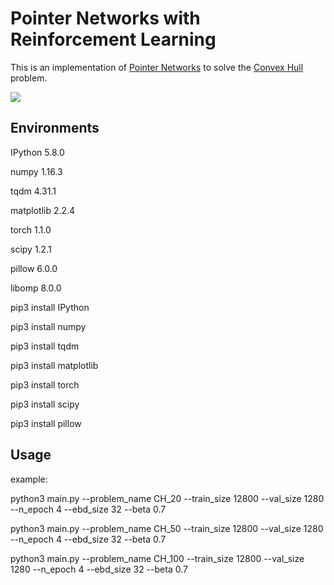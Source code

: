 # Pointer Networks with Reinforcement Learning

This is an implementation of [Pointer Networks](https://arxiv.org/abs/1506.03134) to solve the [Convex Hull](https://en.wikipedia.org/wiki/Convex_hull) problem. 

![](README/arch.png)

## Environments

IPython 5.8.0

numpy 1.16.3

tqdm 4.31.1

matplotlib 2.2.4

torch 1.1.0

scipy 1.2.1

pillow 6.0.0

libomp 8.0.0

pip3 install IPython

pip3 install numpy

pip3 install tqdm

pip3 install matplotlib

pip3 install torch

pip3 install scipy

pip3 install pillow

## Usage

example:

python3 main.py --problem_name CH_20 --train_size 12800 --val_size 1280 --n_epoch 4 --ebd_size 32 --beta  0.7

python3 main.py --problem_name CH_50 --train_size 12800 --val_size 1280 --n_epoch 4 --ebd_size 32 --beta  0.7

python3 main.py --problem_name CH_100 --train_size 12800 --val_size 1280 --n_epoch 4 --ebd_size 32 --beta  0.7

